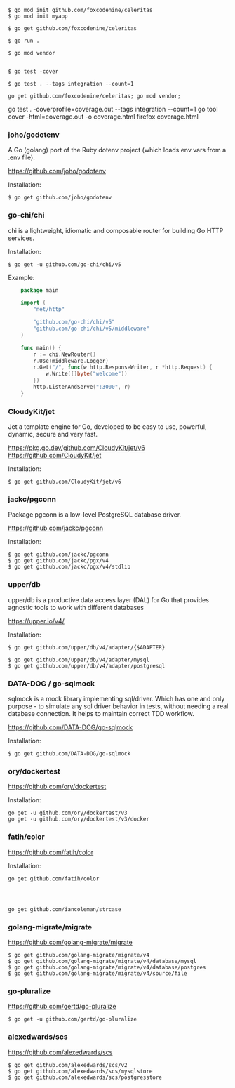 
    $ go mod init github.com/foxcodenine/celeritas
    $ go mod init myapp

    $ go get github.com/foxcodenine/celeritas

    $ go run .

    $ go mod vendor


    $ go test -cover

    $ go test . --tags integration --count=1

    go get github.com/foxcodenine/celeritas; go mod vendor;

<!-- --------------------------------------------------------------- -->

go test . -coverprofile=coverage.out --tags integration --count=1
go tool cover -html=coverage.out -o coverage.html
firefox coverage.html


<!-- --------------------------------------------------------------- -->

### joho/godotenv

A Go (golang) port of the Ruby dotenv project (which loads env vars from a .env file).

https://github.com/joho/godotenv

Installation:

    $ go get github.com/joho/godotenv

<!-- --------------------------------------------------------------- -->

### go-chi/chi

chi is a lightweight, idiomatic and composable router for building Go HTTP services.

Installation:

    $ go get -u github.com/go-chi/chi/v5


Example:

```go
    package main

    import (
        "net/http"

        "github.com/go-chi/chi/v5"
        "github.com/go-chi/chi/v5/middleware"
    )

    func main() {
        r := chi.NewRouter()
        r.Use(middleware.Logger)
        r.Get("/", func(w http.ResponseWriter, r *http.Request) {
            w.Write([]byte("welcome"))
        })
        http.ListenAndServe(":3000", r)
    }
```

<!-- --------------------------------------------------------------- -->

### CloudyKit/jet

Jet a template engine for Go, developed to be easy to use, powerful, dynamic,
secure and very fast.

https://pkg.go.dev/github.com/CloudyKit/jet/v6
https://github.com/CloudyKit/jet

Installation:

    $ go get github.com/CloudyKit/jet/v6

<!-- --------------------------------------------------------------- -->


### jackc/pgconn

Package pgconn is a low-level PostgreSQL database driver.

https://github.com/jackc/pgconn

Installation:

    $ go get github.com/jackc/pgconn
    $ go get github.com/jackc/pgx/v4
    $ go get github.com/jackc/pgx/v4/stdlib

<!-- --------------------------------------------------------------- -->

### upper/db

upper/db is a productive data access layer (DAL) for Go that provides agnostic
tools to work with different databases

https://upper.io/v4/


Installation:

    $ go get github.com/upper/db/v4/adapter/{$ADAPTER}

    $ go get github.com/upper/db/v4/adapter/mysql
    $ go get github.com/upper/db/v4/adapter/postgresql

<!-- --------------------------------------------------------------- -->

### DATA-DOG / go-sqlmock

sqlmock is a mock library implementing sql/driver. Which has one and
only purpose - to simulate any sql driver behavior in tests, without
needing a real database connection. It helps to maintain correct TDD
workflow.

 https://github.com/DATA-DOG/go-sqlmock

 Installation:

    $ go get github.com/DATA-DOG/go-sqlmock
<!-- --------------------------------------------------------------- -->

### ory/dockertest

https://github.com/ory/dockertest

Installation:

    go get -u github.com/ory/dockertest/v3
    go get -u github.com/ory/dockertest/v3/docker

<!-- --------------------------------------------------------------- -->

### fatih/color

https://github.com/fatih/color

Installation:

    go get github.com/fatih/color




    go get github.com/iancoleman/strcase

<!-- --------------------------------------------------------------- -->

### golang-migrate/migrate

https://github.com/golang-migrate/migrate

    $ go get github.com/golang-migrate/migrate/v4
    $ go get github.com/golang-migrate/migrate/v4/database/mysql
    $ go get github.com/golang-migrate/migrate/v4/database/postgres
    $ go get github.com/golang-migrate/migrate/v4/source/file


<!-- --------------------------------------------------------------- -->

### go-pluralize

https://github.com/gertd/go-pluralize

    $ go get -u github.com/gertd/go-pluralize

### alexedwards/scs

https://github.com/alexedwards/scs

    $ go get github.com/alexedwards/scs/v2
    $ go get github.com/alexedwards/scs/mysqlstore 
    $ go get github.com/alexedwards/scs/postgresstore